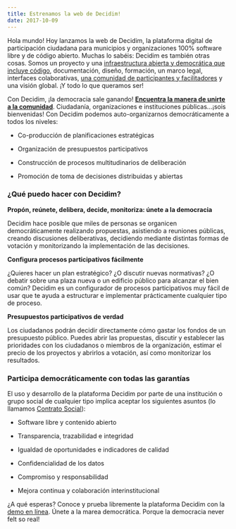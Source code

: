 ```yaml
---
title: Estrenamos la web de Decidim!
date: 2017-10-09
---
```


Hola mundo! Hoy lanzamos la web de Decidim, la plataforma digital de participación ciudadana para municipios y organizaciones 100% software libre y de código abierto.  Muchas lo sabéis: Decidim es también otras cosas. Somos un proyecto y una [infraestructura abierta y democrática que incluye código](https://github.com/decidim/decidim), documentación, diseño, formación, un marco legal, interfaces colaborativas, [una comunidad de participantes y facilitadores](https://meta.decidim.barcelona/) y una visión global. ¡Y todo lo que queramos ser!

Con Decidim, ¡la democracia sale ganando! **[Encuentra la manera de unirte a la comunidad](https://decidim.org/es/community/)**. Ciudadanía, organizaciones e instituciones públicas…¡sois bienvenidas! Con Decidim podemos auto-organizarnos democráticamente a todos los niveles:

* Co-producción de planificaciones estratégicas

* Organización de presupuestos participativos

* Construcción de procesos multitudinarios de deliberación

* Promoción de toma de decisiones distribuidas y abiertas

### ¿Qué puedo hacer con Decidim?

**Propón, reúnete, delibera, decide, monitoriza: únete a la democracia**

Decidim hace posible que miles de personas se organicen democráticamente realizando propuestas, asistiendo a reuniones públicas, creando discusiones deliberativas, decidiendo mediante distintas formas de votación y monitorizando la implementación de las decisiones.

**Configura procesos participativos fácilmente**

¿Quieres hacer un plan estratégico? ¿O discutir nuevas normativas? ¿O debatir sobre una plaza nueva o un edificio público para alcanzar el bien común? Decidim es un configurador de procesos participativos muy fácil de usar que te ayuda a estructurar e implementar prácticamente cualquier tipo de proceso.

**Presupuestos participativos de verdad**

Los ciudadanos podrán decidir directamente cómo gastar los fondos de un presupuesto público. Puedes abrir las propuestas, discutir y establecer las prioridades con los ciudadanos o miembros de la organización, estimar el precio de los proyectos y abrirlos a votación, así como monitorizar los resultados.

### Participa democráticamente con todas las garantías

El uso y desarrollo de la plataforma Decidim por parte de una institución o grupo social de cualquier tipo implica aceptar los siguientes asuntos (lo llamamos [Contrato Social](https://decidim.org/es/contract/)):

* Software libre y contenido abierto

* Transparencia, trazabilidad e integridad

* Igualdad de oportunidades e indicadores de calidad

* Confidencialidad de los datos

* Compromiso y responsabilidad

* Mejora continua y colaboración interinstitucional

¿A qué esperas? Conoce y prueba libremente la plataforma Decidim con la [demo en línea](https://decidim.org/es/demo/). Únete a la marea democrática. Porque la democracia never felt so real!
